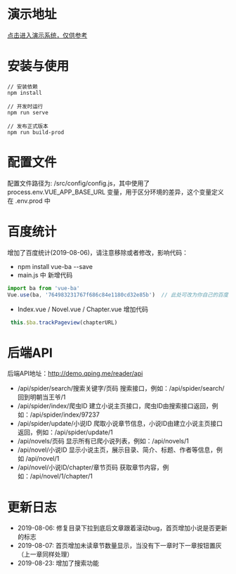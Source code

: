 # 演示地址
[点击进入演示系统，仅供参考](http://demo.qping.me/reader)

# 安装与使用
```
// 安装依赖 
npm install

// 开发时运行 
npm run serve

// 发布正式版本 
npm run build-prod

```

# 配置文件
配置文件路径为: /src/config/config.js，其中使用了 process.env.VUE_APP_BASE_URL 变量，用于区分环境的差异，这个变量定义在 .env.prod 中


# 百度统计
增加了百度统计(2019-08-06)，请注意移除或者修改，影响代码：
* npm install vue-ba --save
* main.js 中 新增代码
``` js
import ba from 'vue-ba'
Vue.use(ba, '764983231767f686c84e1180cd32e85b')  // 此处可改为你自己的百度统计SiteId
```
* Index.vue / Novel.vue / Chapter.vue 增加代码
```js
 this.$ba.trackPageview(chapterURL)
```


# 后端API
后端API地址：http://demo.qping.me/reader/api
- /api/spider/search/搜索关键字/页码       搜索接口，例如：/api/spider/search/回到明朝当王爷/1
- /api/spider/index/爬虫ID                建立小说主页接口，爬虫ID由搜索接口返回，例如：/api/spider/index/97237
- /api/spider/update/小说ID               爬取小说章节信息，小说ID由建立小说主页接口返回，例如：/api/spider/update/1
- /api/novels/页码                        显示所有已爬小说列表，例如：/api/novels/1
- /api/novel/小说ID                       显示小说主页，展示目录、简介、标题、作者等信息，例如 /api/novel/1
- /api/novel/小说ID/chapter/章节页码       获取章节内容，例如：/api/novel/1/chapter/1


# 更新日志
* 2019-08-06: 修复目录下拉到底后文章跟着滚动bug，首页增加小说是否更新的标志
* 2019-08-07: 首页增加未读章节数量显示，当没有下一章时下一章按钮置灰（上一章同样处理）
* 2019-08-23: 增加了搜索功能
